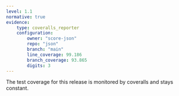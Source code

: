 ```yaml
---
level: 1.1
normative: true
evidence:
    type: coveralls_reporter
    configuration:
        owner: "score-json"
        repo: "json"
        branch: "main"
        line_coverage: 99.186
        branch_coverage: 93.865
        digits: 3
---
```


The test coverage for this release is monitored by coveralls and stays constant.